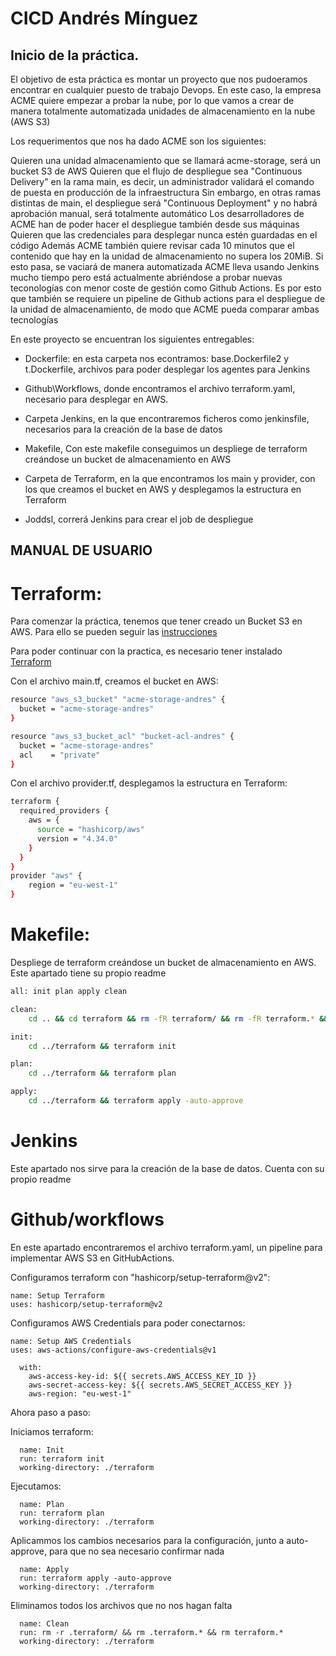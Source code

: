 # CICD Andrés Mínguez

## Inicio de la práctica.

El objetivo de esta práctica es montar un proyecto que nos pudoeramos encontrar en cualquier puesto de trabajo Devops.
En este caso, la empresa ACME quiere empezar a probar la nube, por lo que vamos a crear de manera totalmente automatizada unidades de almacenamiento en la nube (AWS S3)

Los requerimentos que nos ha dado ACME son los siguientes:

Quieren una unidad almacenamiento que se llamará acme-storage, será un bucket S3 de AWS
Quieren que el flujo de despliegue sea "Continuous Delivery" en la rama main, es decir, un administrador validará el comando de puesta en producción de la infraestructura
Sin embargo, en otras ramas distintas de main, el despliegue será "Continuous Deployment" y no habrá aprobación manual, será totalmente automático
Los desarrolladores de ACME han de poder hacer el despliegue también desde sus máquinas
Quieren que las credenciales para desplegar nunca estén guardadas en el código
Además ACME también quiere revisar cada 10 minutos que el contenido que hay en la unidad de almacenamiento no supera los 20MiB. Si esto pasa, se vaciará de manera automatizada
ACME lleva usando Jenkins mucho tiempo pero está actualmente abriéndose a probar nuevas teconologías con menor coste de gestión como Github Actions. Es por esto que también se requiere un pipeline de Github actions para el despliegue de la unidad de almacenamiento, de modo que ACME pueda comparar ambas tecnologías


En este proyecto se encuentran los siguientes entregables:

- Dockerfile: en esta carpeta nos econtramos:
    base.Dockerfile2 y t.Dockerfile, archivos para poder desplegar los agentes para Jenkins

- Github\Workflows, donde encontramos el archivo terraform.yaml, necesario para desplegar en AWS.

- Carpeta Jenkins, en la que encontraremos ficheros como jenkinsfile, necesarios para la creación de la base de datos

- Makefile, Con este makefile conseguimos un despliege de terraform creándose un bucket de almacenamiento en AWS 

- Carpeta de Terraform, en la que encontramos los main y provider, con los que creamos el bucket en  AWS y desplegamos la estructura en Terraform

- Joddsl,  correrá Jenkins para crear el job de despliegue


## MANUAL DE USUARIO


# Terraform:

Para comenzar la práctica, tenemos que tener creado un Bucket S3 en AWS. Para ello se pueden seguir las [instrucciones](https://docs.aws.amazon.com/AmazonS3/latest/userguide/create-bucket-overview.html)  


Para poder continuar con la practica, es necesario tener instalado [Terraform](https://developer.hashicorp.com/terraform/tutorials/aws-get-started/install-cli) 



Con el archivo main.tf, creamos el bucket en AWS:
```sh
resource "aws_s3_bucket" "acme-storage-andres" {
  bucket = "acme-storage-andres"
}

resource "aws_s3_bucket_acl" "bucket-acl-andres" {
  bucket = "acme-storage-andres"
  acl    = "private"
}
```
Con el archivo provider.tf, desplegamos la estructura en Terraform:
```sh
terraform {
  required_providers {
    aws = {
      source = "hashicorp/aws"
      version = "4.34.0"
    }
  }
}
provider "aws" {
    region = "eu-west-1"
}
```

# Makefile:

Despliege de terraform creándose un bucket de almacenamiento en AWS. Este apartado tiene su propio readme
```sh
all: init plan apply clean

clean:
	cd .. && cd terraform && rm -fR terraform/ && rm -fR terraform.* && rm -fR .terraform.*

init:
	cd ../terraform && terraform init

plan:
	cd ../terraform && terraform plan

apply:
	cd ../terraform && terraform apply -auto-approve
```

# Jenkins

Este apartado nos sirve para la creación de la base de datos. Cuenta con su propio readme

# Github/workflows

En este apartado encontraremos el archivo terraform.yaml, un pipeline para implementar AWS S3 en GitHubActions.


Configuramos terraform con "hashicorp/setup-terraform@v2":

    name: Setup Terraform
    uses: hashicorp/setup-terraform@v2

Configuramos AWS Credentials para poder conectarnos:

    name: Setup AWS Credentials
    uses: aws-actions/configure-aws-credentials@v1
      
      with:
        aws-access-key-id: ${{ secrets.AWS_ACCESS_KEY_ID }}
        aws-secret-access-key: ${{ secrets.AWS_SECRET_ACCESS_KEY }}
        aws-region: "eu-west-1"


Ahora paso a paso: 

Iniciamos terraform:

      name: Init
      run: terraform init
      working-directory: ./terraform

Ejecutamos:

      name: Plan
      run: terraform plan
      working-directory: ./terraform

 Aplicammos los cambios necesarios para la configuración, junto a auto-approve, para que no sea necesario confirmar nada

      name: Apply
      run: terraform apply -auto-approve
      working-directory: ./terraform

 Eliminamos todos los archivos que no nos hagan falta

      name: Clean
      run: rm -r .terraform/ && rm .terraform.* && rm terraform.*
      working-directory: ./terraform











  
